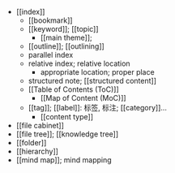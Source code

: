- [[index]]
    - [[bookmark]]
    - [[keyword]]; [[topic]]
        - [[main theme]];
    - [[outline]]; [[outlining]]
    - parallel index
    - relative index; relative location
        - appropriate location; proper place
    - structured note; [[structured content]]
    - [[Table of Contents (ToC)]]
        - [[Map of Content (MoC)]]
    - [[tag]]; [[label]]: 标签, 标注; [[category]]...
        - [[content type]]
- [[file cabinet]]
- [[file tree]]; [[knowledge tree]]
- [[folder]]
- [[hierarchy]]
- [[mind map]]; mind mapping
